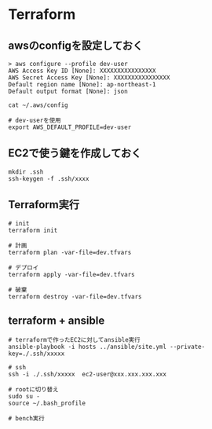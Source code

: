 # Terraform

## awsのconfigを設定しておく
```
> aws configure --profile dev-user
AWS Access Key ID [None]: XXXXXXXXXXXXXXXX
AWS Secret Access Key [None]: XXXXXXXXXXXXXXXX
Default region name [None]: ap-northeast-1
Default output format [None]: json

cat ~/.aws/config

# dev-userを使用
export AWS_DEFAULT_PROFILE=dev-user
```

## EC2で使う鍵を作成しておく
```
mkdir .ssh
ssh-keygen -f .ssh/xxxx
```

## Terraform実行
```
# init
terraform init

# 計画
terraform plan -var-file=dev.tfvars

# デプロイ
terraform apply -var-file=dev.tfvars

# 破棄
terraform destroy -var-file=dev.tfvars
```

## terraform + ansible
```
# terraformで作ったEC2に対してansible実行
ansible-playbook -i hosts ../ansible/site.yml --private-key=./.ssh/xxxxx

# ssh
ssh -i ./.ssh/xxxxx  ec2-user@xxx.xxx.xxx.xxx

# rootに切り替え
sudo su -
source ~/.bash_profile

# bench実行

```